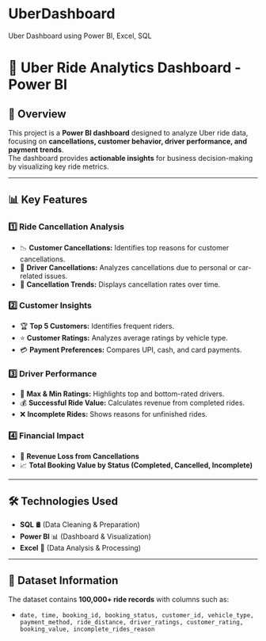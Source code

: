 # UberDashboard
Uber Dashboard using Power BI, Excel, SQL
# 🚖 Uber Ride Analytics Dashboard - Power BI  

## 📌 Overview  
This project is a **Power BI dashboard** designed to analyze Uber ride data, focusing on **cancellations, customer behavior, driver performance, and payment trends**.  
The dashboard provides **actionable insights** for business decision-making by visualizing key ride metrics.  

---

## 📊 Key Features  

### 1️⃣ Ride Cancellation Analysis  
- 📉 **Customer Cancellations:** Identifies top reasons for customer cancellations.  
- 🚫 **Driver Cancellations:** Analyzes cancellations due to personal or car-related issues.  
- 📆 **Cancellation Trends:** Displays cancellation rates over time.  

### 2️⃣ Customer Insights  
- 🏆 **Top 5 Customers:** Identifies frequent riders.  
- ⭐ **Customer Ratings:** Analyzes average ratings by vehicle type.  
- 💳 **Payment Preferences:** Compares UPI, cash, and card payments.  

### 3️⃣ Driver Performance  
- 🚗 **Max & Min Ratings:** Highlights top and bottom-rated drivers.  
- 💰 **Successful Ride Value:** Calculates revenue from completed rides.  
- ❌ **Incomplete Rides:** Shows reasons for unfinished rides.  

### 4️⃣ Financial Impact  
- 🔻 **Revenue Loss from Cancellations**  
- 📈 **Total Booking Value by Status (Completed, Cancelled, Incomplete)**  

---

## 🛠 Technologies Used  
- **SQL** 🛢️ (Data Cleaning & Preparation)  
- **Power BI** 📊 (Dashboard & Visualization)  
- **Excel** 📑 (Data Analysis & Processing)  

---

## 📂 Dataset Information  
The dataset contains **100,000+ ride records** with columns such as:  
- `date, time, booking_id, booking_status, customer_id, vehicle_type, payment_method, ride_distance, driver_ratings, customer_rating, booking_value, incomplete_rides_reason`  


